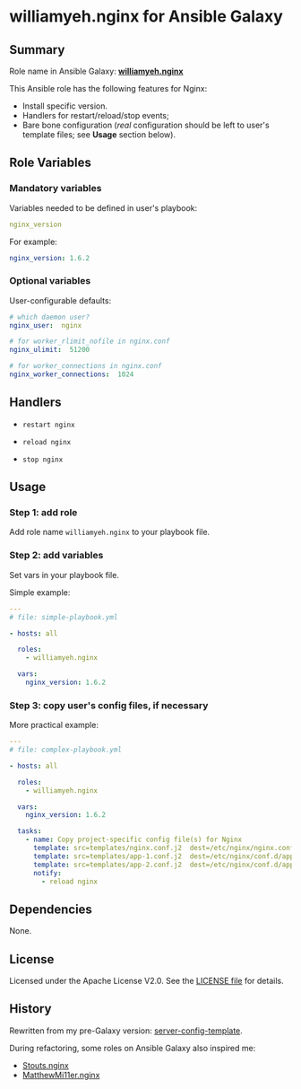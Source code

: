 
williamyeh.nginx for Ansible Galaxy
============


## Summary

Role name in Ansible Galaxy: **[williamyeh.nginx](https://galaxy.ansible.com/list#/roles/2245)**

This Ansible role has the following features for Nginx:

 - Install specific version.
 - Handlers for restart/reload/stop events;
 - Bare bone configuration (*real* configuration should be left to user's template files; see **Usage** section below).




## Role Variables

### Mandatory variables

Variables needed to be defined in user's playbook:

```yaml
nginx_version
```

For example:

```yaml
nginx_version: 1.6.2
```



### Optional variables

User-configurable defaults:


```yaml
# which daemon user?
nginx_user:  nginx

# for worker_rlimit_nofile in nginx.conf
nginx_ulimit:  51200

# for worker_connections in nginx.conf
nginx_worker_connections:  1024

```


## Handlers

- `restart nginx`

- `reload nginx`

- `stop nginx`



## Usage


### Step 1: add role

Add role name `williamyeh.nginx` to your playbook file.


### Step 2: add variables

Set vars in your playbook file.

Simple example:

```yaml
---
# file: simple-playbook.yml

- hosts: all

  roles:
    - williamyeh.nginx

  vars:
    nginx_version: 1.6.2
```


### Step 3: copy user's config files, if necessary


More practical example:

```yaml
---
# file: complex-playbook.yml

- hosts: all

  roles:
    - williamyeh.nginx

  vars:
    nginx_version: 1.6.2

  tasks:
    - name: Copy project-specific config file(s) for Nginx 
      template: src=templates/nginx.conf.j2  dest=/etc/nginx/nginx.conf
      template: src=templates/app-1.conf.j2  dest=/etc/nginx/conf.d/app-1.conf
      template: src=templates/app-2.conf.j2  dest=/etc/nginx/conf.d/app-2.conf
      notify:
        - reload nginx
```


## Dependencies

None.


## License

Licensed under the Apache License V2.0. See the [LICENSE file](LICENSE) for details.


## History

Rewritten from my pre-Galaxy version: [server-config-template](https://github.com/William-Yeh/server-config-template).

During refactoring, some roles on Ansible Galaxy also inspired me:

  - [Stouts.nginx](https://github.com/Stouts/Stouts.nginx)
  - [MatthewMi11er.nginx](https://github.com/MatthewMi11er/ansible-role-nginx)

